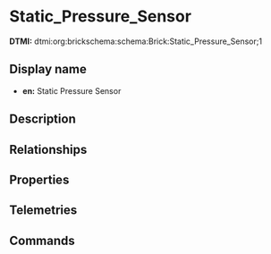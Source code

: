# Static_Pressure_Sensor
**DTMI:** dtmi:org:brickschema:schema:Brick:Static_Pressure_Sensor;1
## Display name
- **en:** Static Pressure Sensor
## Description
## Relationships
## Properties
## Telemetries
## Commands

